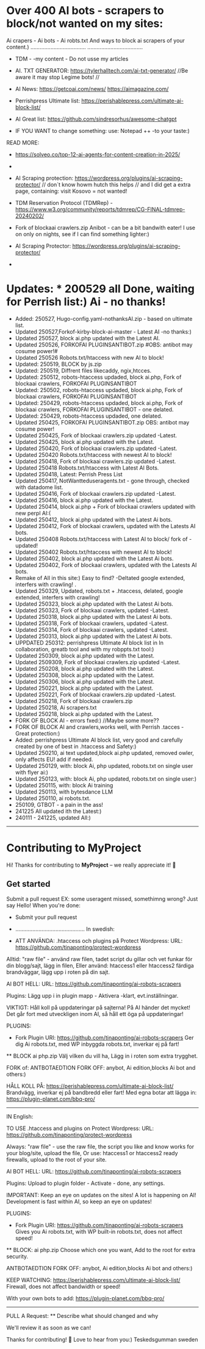 # Over 400 AI bots - scrapers to block/not wanted on my sites: 


Ai crapers - Ai bots - Ai robts.txt 
And ways to block ai scrapers of your content.)
....................................
....................................

* TDM - -my content - Do not usse my articles

* AI. TXT GENERATOR: https://tylerhalltech.com/ai-txt-generator/    //Be aware it may stop Legime bots! //

 
* AI News:  https://getcoai.com/news/
            https://aimagazine.com/

* Perrishpress Ultimate list:  https://perishablepress.com/ultimate-ai-block-list/
  
* AI Great list: https://github.com/sindresorhus/awesome-chatgpt

* IF YOU WANT to change something: use: Notepad ++ -to your taste:)

READ MORE: 
* https://solveo.co/top-12-ai-agents-for-content-creation-in-2025/
* 
* AI Scraping protection:  https://wordpress.org/plugins/ai-scraping-protector/   // don´t know howm hutch this helps // and I did get a extra page, containing: visit Kosovo = not wanted!

* TDM Reservation Protocol (TDMRep)  -  https://www.w3.org/community/reports/tdmrep/CG-FINAL-tdmrep-20240202/
*  Fork of blockaai crawlers.zip   Anibot - can be a bit bandwith eater! I use on only on nights, see if I can find something lighter:)
*  AI Scraping Protector:  https://wordpress.org/plugins/ai-scraping-protector/
*  
# Updates:  * 200529 all Done, waiting for Perrish list:)  Ai - no thanks! 

* Added: 250527, Hugo-config.yaml-nothanksAI.zip - based on ultimate list.
* Updated 250527,Forkof-kirby-block-ai-master - Latest AI -no thanks:)
* Updated 250527, block ai.php updated with the Latest AI.
* Updated 250526, FORKOFAI PLUGINSANTIBOT.zip #OBS: antibot may cosume power!#
* Updated 250526 Robots.txt/htaccess with new AI to block!
* Updated: 250519, BLOCK by js.zip
* Updated: 250519, Diffrent files likecaddy, ngix,htcces.
* Updated: 250512, robots-htaccess updaded, block ai.php, Fork of blockaai crawlers, FORKOFAI PLUGINSANTIBOT
* Updated: 250502, robots-htaccess updaded, block ai.php, Fork of blockaai crawlers, FORKOFAI PLUGINSANTIBOT
* Updated: 250429, robots-htaccess updaded, block ai.php, Fork of blockaai crawlers, FORKOFAI PLUGINSANTIBOT - one delated.
* Updated: 250429, robots-htaccess updaded, one delated.
* Updated 250425, FORKOFAI PLUGINSANTIBOT.zip OBS: antibot may cosume power!
* Updated 250425, Fork of blockaai crawlers.zip updated -Latest.
* Updated 250425, block ai.php updated with the Latest.
* Updated 250420, Fork of blockaai crawlers.zip updated -Latest.
* Updated 250420 Robots.txt/htaccess with newest AI to block!
* Updated 250418, Fork of blockaai crawlers.zip updated -Latest.
* Updated 250418 Robots.txt/htaccess with Latest AI Bots.
* Updated 250418, Latest: Perrish Press List
* Updated 250417, NotWantteduseragents.txt - gone through, checked with datadome list.
* Updated 250416, Fork of blockaai crawlers.zip updated -Latest.
* Updated 250416, block ai.php updated with the Latest.
* Updated 250414, block ai.php + Fork of blockaai crawlers updated with new perpl AI:(
* Updated 250412, block ai.php updated with the Latest Ai bots.
* Updated 250412, Fork of blockaai crawlers, updated with the Latests AI bots.
* Updated 250408 Robots.txt/htaccess with Latest AI to block/ fork of -updated!
* Updated 250402 Robots.txt/htaccess with newest AI to block!
* Updated 250402, block ai.php updated with the Latest Ai bots.
* Updated 250402, Fork of blockaai crawlers, updated with the Latests AI bots.
* Remake of All in this site:)  Easy to find?
 -Deltated google extended, interfers with crawling! .
* Updated 250329, Updated, robots.txt + .htaccess, delated, google extended, interfers with crawling!
* Updated 250323, block ai.php updated with the Latest Ai bots.
* Updated 250323, Fork of blockaai crawlers, updated -Latest.
* Updated 250318, block ai.php updated with the Latest Ai bots.
* Updated 250318, Fork of blockaai crawlers, updated -Latest.
* Updated 250314, Fork of blockaai crawlers, updated -Latest.
* Updated 250313, block ai.php updated with the Latest Ai bots.
* UPPDATED 250312: perrishpress Ultimate AI block list in In collaboration, greatb tool and with my robppts.txt tool:)  
* Updated 250309, block ai.php updated with the Latest.
* Updated 2509309, Fork of blockaai crawlers.zip updated -Latest.
* Updated 250208, block ai.php updated with the Latest.
* Updated 250308, block ai.php updated with the Latest.
* Updated 250306, block ai.php updated with the Latest.
* Updated 250221, block ai.php updated with the Latest.
* Updated 250221, Fork of blockaai crawlers.zip updated -Latest.
* Updated 250218, Fork of blockaai crawlers.zip
* Updated 250218, Ai scrapers.txt
* Updated 250218, block ai.php updated with the Latest.
* FORK OF BLOCK AI - errors fxed:)  //Maybe some more??
* FORK OF BLOCK AI and crawlers,works well, with Perrish .tacces - Great protection:)
* Added: perrishpress Ultimate AI block list, very good and carefully created by one of best in .htaccess and Safety:)
* Updated 250210, ai text updated,block ai.php updated, removed owler, only affects EU! add if needed.
* Updated 250129, with: block Ai, php updated, robots.txt on single user with flyer ai:)
* Updated 250123, with: block Ai, php updated, robots.txt on single user:)
* Updated 250115, with: block Ai training
* Updated 250113, with bytesdance LLM
* Updated 250110, ai robots.txt.
* 250109, GTBOT - a pain in the ass!
* 241225 All updated ith the Latest:)
* 240111 - 241225, updated All:)

****************************************

# Contributing to MyProject

Hi! Thanks for contributing to **MyProject** – we really appreciate it! 💖

## Get started

Submit a pull request   EX: some useragent missed, somethimng wrong?  Just say Hello!
When you're done: 

* Submit your pull request

* .............................................
In swedish:

* ATT ANVÄNDA:  .htaccess och plugins på Protect Wordpress:
URL: https://github.com/tinaponting/protect-wordpress

Alltid: "raw file" - använd raw filen, tadet script du gillar och vet funkar för din blogg/sajt, lägg in filen,
Eller använd: htaccess1 eller htaccess2 färdiga brandväggar, lägg upp i roten på din sajt.

AI BOT HELL:
URL: https://github.com/tinaponting/ai-robots-scrapers

Plugins: Lägg upp i in plugin mapp - Aktivera -klart, evt.inställningar.

VIKTIGT: Håll koll på uppdateringar på sajterna! På AI händer det mycket! Det går fort med utveckligen
inom AI, så håll ett öga på uppdateringar!

PLUGINS:

* Fork Plugin URI: https://github.com/tinaponting/ai-robots-scrapers
Ger dig Ai robots.txt, med WP inbyggda robots.txt, inverkar ej på fart!

**
BLOCK ai php.zip
Välj vilken du vill ha, Lägg in i roten som extra trygghet.

FORK of: ANTBOTAEDTION
FORK OFF: anybot, Ai edition,blocks Ai bot and others:)

HÅLL KOLL PÅ: https://perishablepress.com/ultimate-ai-block-list/
Brandvägg, inverkar ej på bandbredd eller fart! Med egna botar att lägga in: https://plugin-planet.com/bbq-pro/

____________________________________________________________________________________________________

IN English:

TO USE .htaccess and plugins on Protect Wordpress:
URL: https://github.com/tinaponting/protect-wordpress

Always: "raw file" - use the raw file, the script you like and know works for your blog/site, upload the file,
Or use: htaccess1 or htaccess2 ready firewalls, upload to the root of your site.

AI BOT HELL:
URL: https://github.com/tinaponting/ai-robots-scrapers

Plugins: Upload to plugin folder - Activate - done, any settings.

IMPORTANT: Keep an eye on updates on the sites! A lot is happening on AI! Development is fast within AI, so keep an eye on updates!

PLUGINS:

* Fork Plugin URI: https://github.com/tinaponting/ai-robots-scrapers
Gives you Ai robots.txt, with WP built-in robots.txt, does not affect speed!

**
BLOCK: ai php.zip
Choose which one you want, Add to the root for extra security.

ANTBOTAEDTION FORK OFF: anybot, Ai edition,blocks Ai bot and others:)

KEEP WATCHING: https://perishablepress.com/ultimate-ai-block-list/
Firewall, does not affect bandwidth or speed! 

With your own bots to add: https://plugin-planet.com/bbq-pro/

-----------------------------------------------------------
PULL A Request:
** Describe what should changed and why

We'll review it as soon as we can!

Thanks for contributing! 🙌
Love to hear from you:) Teskedsgumman sweden
